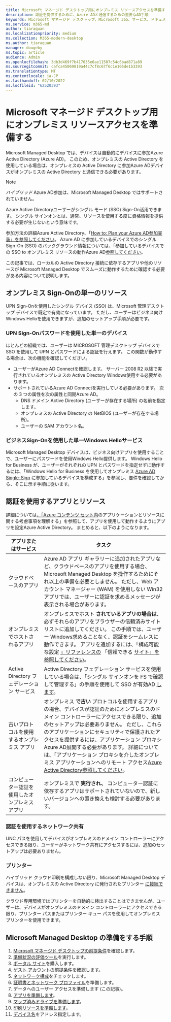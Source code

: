 ```yaml
---
title: Microsoft マネージド デスクトップ用にオンプレミス リソースアクセスを準備する
description: 認証を提供するために、Azure ADと通信するための重要なAD手順
keywords: Microsoft マネージド デスクトップ、Microsoft 365、サービス、ドキュメント
ms.service: m365-md
author: tiaraquan
ms.localizationpriority: medium
ms.collection: M365-modern-desktop
ms.author: tiaraquan
manager: dougeby
ms.topic: article
audience: Admin
ms.openlocfilehash: 3db3d469f7b417035e6ae11507c54c6bad871a89
ms.sourcegitcommit: cafca45069819a44c7cf8c67f6c1e105de1b3393
ms.translationtype: MT
ms.contentlocale: ja-JP
ms.lasthandoff: 02/10/2022
ms.locfileid: "62520393"
---
```

# <a name="prepare-on-premises-resources-access-for-microsoft-managed-desktop"></a>Microsoft マネージド デスクトップ用にオンプレミス リソースアクセスを準備する

Microsoft Managed Desktop では、デバイスは自動的にデバイスに参加Azure Active Directory (Azure AD)。 このため、オンプレミスの Active Directory を使用している場合は、オンプレミスの Active Directory に参加Azure ADデバイスがオンプレミスの Active Directory と通信できる必要があります。

> [!NOTE]  
> *ハイブリッド* Azure AD参加は、Microsoft Managed Desktop ではサポートされていません。

Azure Active Directoryユーザーがシングル モード (SSO) Sign-On活用できます。 シングル サインオンとは、通常、リソースを使用する度に資格情報を提供する必要が生じないという意味です。

参加方法の詳細Azure Active Directory、「[How to: Plan your Azure AD参加実装」を参照してください](/azure/active-directory/devices/azureadjoin-plan)。 Azure AD に参加しているデバイスでのシングル Sign-On (SSO) のバックグラウンド情報については、「参加しているデバイスでの SSO to オンプレミス リソースの動作Azure AD[参照してください](/azure/active-directory/devices/azuread-join-sso#how-it-works)。

この記事では、ローカルの Active Directory 接続に依存するアプリや他のリソースが Microsoft Managed Desktop でスムーズに動作するために確認する必要がある内容について説明します。

## <a name="single-sign-on-for-on-premises-resources"></a>オンプレミス Sign-Onの単一のリソース

UPN Sign-Onを使用したシングル デバイス (SSO) は、Microsoft 管理デスクトップ デバイスで既定で有効になっています。 ただし、ユーザーはビジネス向けWindows Helloを使用できますが、追加のセットアップ手順が必要です。

### <a name="single-sign-on-by-using-upn-and-password"></a>UPN Sign-Onパスワードを使用した単一のデバイス

ほとんどの組織では、ユーザーは MICROSOFT 管理デスクトップ デバイスで SSO を使用して UPN とパスワードによる認証を行えます。 この関数が動作する場合は、次の機能を確認してください。

- ユーザーがAzure AD Connectを確認します。 サーバー 2008 R2 以降で実行されているオンプレミスの Active Directory Windows使用する必要があります。
- サポートされているAzure AD Connectを実行している必要があります。 次の 3 つの属性を次の属性と同期Azure AD。
    - DNS ドメイン Active Directory (ユーザーが存在する場所) の名前を指定します。
    - オンプレミスの Active Directory の NetBIOS (ユーザーが存在する場所)。
    - ユーザーの SAM アカウント名。

### <a name="single-sign-on-by-using-windows-hello-for-business"></a>ビジネスSign-Onを使用した単一Windows Helloサービス

Microsoft Managed Desktop デバイスは、ビジネス向けアプリを使用することで、ユーザーにパスワードを使用Windows Hello提供します。 Windows Hello for Business が、ユーザーがそれぞれの UPN とパスワードを指定せずに動作するには、「Windows Hello for Business を使用してオンプレミス [Azure AD Single-Sign](/windows/security/identity-protection/hello-for-business/hello-hybrid-aadj-sso-base) に参加しているデバイスを構成する」を参照し、要件を確認してから、そこに示す手順に従います。

## <a name="apps-and-resources-that-use-authentication"></a>認証を使用するアプリとリソース

詳細については[、「Azure コンテンツ セット内](/azure/active-directory/devices/azureadjoin-plan#understand-considerations-for-applications-and-resources)のアプリケーションとリソースに関する考慮事項を理解する」を参照して、アプリを使用して動作するようにアプリを設定Azure Active Directory。 まとめると、以下のようになります。

| アプリまたはサービス | タスク |
| ------ | ------ |
| クラウドベースのアプリ | Azure AD アプリ ギャラリーに追加されたアプリなど、クラウドベースのアプリを使用する場合、Microsoft Managed Desktop を操作するためにそれ以上の準備を必要としません。 ただし、Web アカウント マネージャー (WAM) を使用しない Win32 アプリでは、ユーザーに認証を求めるメッセージが表示される場合があります。 |
| オンプレミスでホストされるアプリ | オンプレミスでホスト **されているアプリの場合は**、必ずそれらのアプリをブラウザーの信頼済みサイトリストに追加してください。 この手順では、ユーザー Windows求めることなく、認証をシームレスに動作できます。 アプリを追加するには、「構成可能な設定 [」リファレンスの](../working-with-managed-desktop/config-setting-ref.md#trusted-sites) 「信頼できる [サイト」を参照してください](../working-with-managed-desktop/config-setting-ref.md)。 |
| Active Directory フェデレーション サービス | Active Directory フェデレーション サービスを使用している場合は、「シングル サインオンを FS で確認して管理する」の手順を使用して SSO が有効AD [します](/previous-versions/azure/azure-services/jj151809(v=azure.100))。 |
| 古いプロトコルを使用するオンプレミス アプリ | オンプレミス **で古い** プロトコルを使用するアプリの場合、デバイスが認証のためにオンプレミスのドメイン コントローラーにアクセスできる限り、追加のセットアップは必要ありません。 ただし、これらのアプリケーションにセキュリティで保護されたアクセスを提供するには、アプリケーション プロキシAzure AD展開する必要があります。 詳細については、「アプリケーション プロキシを介したオンプレミス アプリケーションへのリモート アクセス[Azure Active Directory参照してください](/azure/active-directory/manage-apps/application-proxy)。 |
| コンピューター認証を使用したオンプレミス アプリ | オンプレミスで **実行され、** コンピューター認証に依存するアプリはサポートされていないので、新しいバージョンへの置き換えも検討する必要があります。 |

### <a name="network-shares-that-use-authentication"></a>認証を使用するネットワーク共有

UNC パスを使用してデバイスがオンプレミスのドメイン コントローラーにアクセスできる限り、ユーザーがネットワーク共有にアクセスするには、追加のセットアップは必要ありません。

### <a name="printers"></a>プリンター

ハイブリッド クラウド印刷を構成しない限り、Microsoft Managed Desktop デバイスは、オンプレミスの Active Directory に発行されたプリンター [に接続できません](/windows-server/administration/hybrid-cloud-print/hybrid-cloud-print-deploy)。

クラウド専用環境ではプリンターを自動的に検出することはできませんが、ユーザーは、デバイスがオンプレミスのドメイン コントローラーにアクセスできる限り、プリンター パスまたはプリンター キュー パスを使用してオンプレミス プリンターを使用できます。

<!--add fuller material on printers when available-->
## <a name="steps-to-get-ready-for-microsoft-managed-desktop"></a>Microsoft Managed Desktop の準備をする手順

1. [Microsoft マネージド デスクトップの前提条件](prerequisites.md)を確認します。
1. [準備状況の評価ツール](readiness-assessment-tool.md)を実行します。
1. [ポータル サイト](../get-started/company-portal.md)を購入します。
1. [ゲスト アカウントの前提条件](guest-accounts.md)を確認します。
1. [ネットワーク構成](network.md)をチェックします。
1. [証明書とネットワーク プロファイル](certs-wifi-lan.md)を準備します。
1. データへのユーザー アクセスを準備します (この記事)。
1. [アプリを準備します](apps.md)。
1. [マップ済みドライブを準備します](mapped-drives.md)。
1. [印刷リソースを準備します](printing.md)。
1. [デバイス名](address-device-names.md)をアドレス指定します。
